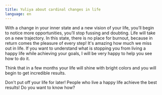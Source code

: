 ```yaml
---
title: Yuliya about cardinal changes in life
language: en
---
```


<p>With a change in your inner state and a new vision of your life, you’ll begin to notice more opportunities, you’ll stop fussing and doubting. Life will take on a new trajectory. In this state, there is no place for burnout, because in return comes the pleasure of every step! It's amazing how much we miss out in life.
If you want to understand what is stopping you from living a happy life while achieving your goals, I will be very happy to help you see how to do it.</p>

<p>Think that in a few months your life will shine with bright colors and you will begin to get incredible results.</p>

<p>Don't put off your life for later! People who live a happy life achieve the best results! Do you want to know how?</p>



